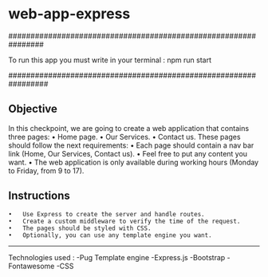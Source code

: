 # web-app-express
################################################################

To run this app you must write in your terminal : npm run start

#################################################################

Objective
--------------------
In this checkpoint, we are going to create a web application that contains three pages:
        •	Home page.
        •	Our Services.
        •	Contact us.
These pages should follow the next requirements: 
        •	Each page should contain a nav bar link (Home, Our Services, Contact us).
        •	Feel free to put any content you want.
        •	The web application is only available during working hours (Monday to Friday,  from 9 to 17).


Instructions
---------------------------
    •	Use Express to create the server and handle routes.
    •	Create a custom middleware to verify the time of the request.
    •	The pages should be styled with CSS.
    •	Optionally, you can use any template engine you want.

--------------------------------------------
Technologies used :
  -Pug Template engine
  -Express.js
  -Bootstrap
  -Fontawesome
  -CSS
